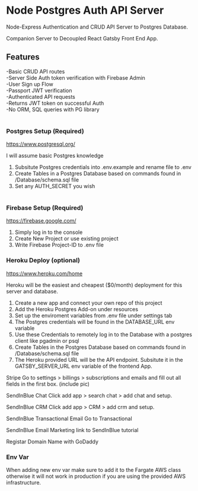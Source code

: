 # Node Postgres Auth API Server

Node-Express Authentication and CRUD API Server to Postgres Database.

Companion Server to Decoupled React Gatsby Front End App.

## Features

-Basic CRUD API routes\
-Server Side Auth token verification with Firebase Admin\
-User Sign up Flow\
-Passport JWT verification\
-Authenticated API requests\
-Returns JWT token on successful Auth \
-No ORM, SQL queries with PG library
<br/> <br/>

### Postgres Setup (Required)

https://www.postgresql.org/

I will assume basic Postgres knowledge

1. Subsitute Postgres credentials into .env.example and rename file to .env
2. Create Tables in a Postgres Database based on commands found in /Database/schema.sql file
3. Set any AUTH_SECRET you wish
   <br/> <br/>

### Firebase Setup (Required)

https://firebase.google.com/

1. Simply log in to the console
2. Create New Project or use existing project
3. Write Firebase Project-ID to .env file

### Heroku Deploy (optional)

https://www.heroku.com/home

Heroku will be the easiest and cheapest ($0/month) deployment for this server and database.

1. Create a new app and connect your own repo of this project
2. Add the Heroku Postgres Add-on under resources
3. Set up the enviroment variables from .env file under settings tab
4. The Postgres credentials will be found in the DATABASE_URL env variable
5. Use these Credentials to remotely log in to the Database with a postgres client like pgadmin or psql
6. Create Tables in the Postgres Database based on commands found in /Database/schema.sql file
7. The Heroku provided URL will be the API endpoint. Subsitute it in the GATSBY_SERVER_URL env variable of the frontend App.

Stripe
Go to settings > billings > subscriptions and emails and fill out all fields in the first box. (include pic)

SendInBlue Chat
Click add app > search chat > add chat and setup.

SendInBlue CRM
Click add app > CRM > add crm and setup.

SendInBlue Transactional Email
Go to Transactional

SendInBlue Email Marketing
link to SendInBlue tutorial

Registar Domain Name with GoDaddy

### Env Var

When adding new env var make sure to add it to the Fargate AWS class otherwise
it will not work in production if you are using the provided AWS infrastructure.
